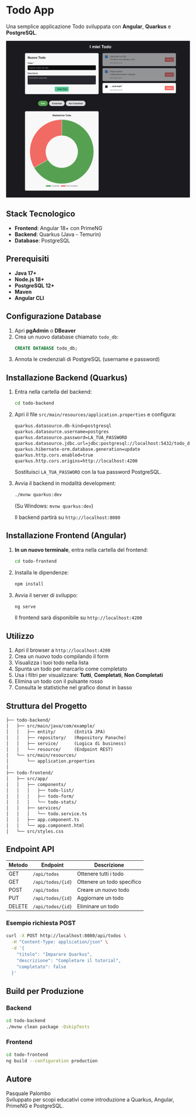 # Todo App
Una semplice applicazione Todo sviluppata con **Angular**, **Quarkus** e **PostgreSQL**.

![Preview](readmeimg.png)

## Stack Tecnologico
- **Frontend**: Angular 18+ con PrimeNG
- **Backend**: Quarkus (Java - Temurin)
- **Database**: PostgreSQL

## Prerequisiti
- **Java 17+**
- **Node.js 18+**
- **PostgreSQL 12+**
- **Maven**
- **Angular CLI**

## Configurazione Database
1. Apri **pgAdmin** o **DBeaver**
2. Crea un nuovo database chiamato `todo_db`:
   ```sql
   CREATE DATABASE todo_db;
   ```
3. Annota le credenziali di PostgreSQL (username e password)

## Installazione Backend (Quarkus)
1. Entra nella cartella del backend:
   ```bash
   cd todo-backend
   ```

2. Apri il file `src/main/resources/application.properties` e configura:
   ```properties
   quarkus.datasource.db-kind=postgresql
   quarkus.datasource.username=postgres
   quarkus.datasource.password=LA_TUA_PASSWORD
   quarkus.datasource.jdbc.url=jdbc:postgresql://localhost:5432/todo_db
   quarkus.hibernate-orm.database.generation=update
   quarkus.http.cors.enabled=true
   quarkus.http.cors.origins=http://localhost:4200
   ```
   Sostituisci `LA_TUA_PASSWORD` con la tua password PostgreSQL.

3. Avvia il backend in modalità development:
   ```bash
   ./mvnw quarkus:dev
   ```
   (Su Windows: `mvnw quarkus:dev`)

   Il backend partirà su `http://localhost:8080`

## Installazione Frontend (Angular)

1. **In un nuovo terminale**, entra nella cartella del frontend:
   ```bash
   cd todo-frontend
   ```

2. Installa le dipendenze:
   ```bash
   npm install
   ```

3. Avvia il server di sviluppo:
   ```bash
   ng serve
   ```

   Il frontend sarà disponibile su `http://localhost:4200`

## Utilizzo
1. Apri il browser a `http://localhost:4200`
2. Crea un nuovo todo compilando il form
3. Visualizza i tuoi todo nella lista
4. Spunta un todo per marcarlo come completato
5. Usa i filtri per visualizzare: **Tutti**, **Completati**, **Non Completati**
6. Elimina un todo con il pulsante rosso
7. Consulta le statistiche nel grafico donut in basso

## Struttura del Progetto

```
├── todo-backend/
│   ├── src/main/java/com/example/
│   │   ├── entity/       (Entità JPA)
│   │   ├── repository/   (Repository Panache)
│   │   ├── service/      (Logica di business)
│   │   └── resource/     (Endpoint REST)
│   └── src/main/resources/
│       └── application.properties
│
├── todo-frontend/
│   ├── src/app/
│   │   ├── components/
│   │   │   ├── todo-list/
│   │   │   ├── todo-form/
│   │   │   └── todo-stats/
│   │   ├── services/
│   │   │   └── todo.service.ts
│   │   ├── app.component.ts
│   │   └── app.component.html
│   └── src/styles.css
```

## Endpoint API

| Metodo | Endpoint | Descrizione |
|--------|----------|-------------|
| GET | `/api/todos` | Ottenere tutti i todo |
| GET | `/api/todos/{id}` | Ottenere un todo specifico |
| POST | `/api/todos` | Creare un nuovo todo |
| PUT | `/api/todos/{id}` | Aggiornare un todo |
| DELETE | `/api/todos/{id}` | Eliminare un todo |

### Esempio richiesta POST

```bash
curl -X POST http://localhost:8080/api/todos \
  -H "Content-Type: application/json" \
  -d '{
    "titolo": "Imparare Quarkus",
    "descrizione": "Completare il tutorial",
    "completato": false
  }'
```

## Build per Produzione

### Backend
```bash
cd todo-backend
./mvnw clean package -DskipTests
```

### Frontend
```bash
cd todo-frontend
ng build --configuration production
```

## Autore
Pasquale Palombo </br>
Sviluppato per scopi educativi come introduzione a Quarkus, Angular, PrimeNG e PostgreSQL.
